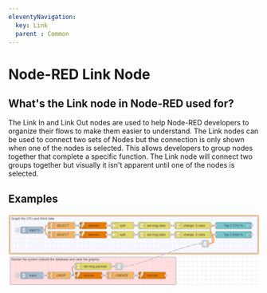 ```yaml
---
eleventyNavigation:
  key: Link
  parent : Common
---
```


# Node-RED Link Node

## What's the Link node in Node-RED used for?
The Link In and Link Out nodes are used to help Node-RED developers to organize their flows to make them easier to understand. The Link nodes can be used to connect two sets of Nodes but the connection is only shown when one of the nodes is selected.  This allows developers to group nodes together that complete a specific function. The Link node will connect two groups together but visually it isn't apparent until one of the nodes is selected.


## Examples

![Connecting two groups of nodes](../images/link-node.png)

